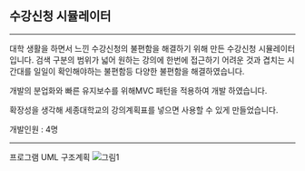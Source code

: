 ## 수강신청 시뮬레이터

---

대학 생활을 하면서 느낀 수강신청의 불편함을 해결하기 위해 만든 수강신청 시뮬레이터 입니다.
검색 구분의 범위가 넓어 원하는 강의에 한번에 접근하기 어려운 것과 겹치는 시간대를 일일이 확인해야하는 불편함등 다양한 불편함을 해결하였습니다.

개발의 분업화와 빠른 유지보수를 위해MVC 패턴을 적용하여 개발 하였습니다.

확장성을 생각해 세종대학교의 강의계획표를 넣으면 사용할 수 있게 만들었습니다.

개발인원 : 4명

---
프로그램 UML 구조계획
![그림1](https://user-images.githubusercontent.com/37828448/69120856-09b38980-0ade-11ea-9fd0-1d6306dba661.png)
